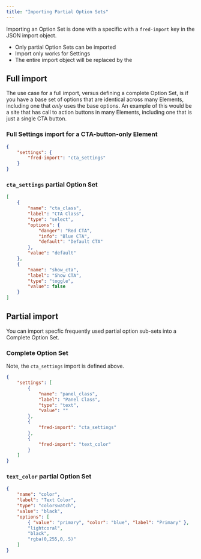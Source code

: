 ```yaml
---
title: "Importing Partial Option Sets"
---
```


Importing an Option Set is done with a specific with a `fred-import` key in the JSON import object.

-   Only partial Option Sets can be imported
-   Import only works for Settings
-   The entire import object will be replaced by the

## Full import

The use case for a full import, versus defining a complete Option Set, is if you have a base set of options that are identical across many Elements, including one that _only_ uses the base options. An example of this would be a site that has call to action buttons in many Elements, including one that is just a single CTA button.

### Full Settings import for a CTA-button-only Element

```json
{
    "settings": {
        "fred-import": "cta_settings"
    }
}
```

### `cta_settings` partial Option Set

```json
[
    {
        "name": "cta_class",
        "label": "CTA Class",
        "type": "select",
        "options": {
            "danger": "Red CTA",
            "info": "Blue CTA",
            "default": "Default CTA"
        },
        "value": "default"
    },
    {
        "name": "show_cta",
        "label": "Show CTA",
        "type": "toggle",
        "value": false
    }
]
```

## Partial import

You can import specfic frequently used partial option sub-sets into a Complete Option Set.

### Complete Option Set

Note, the `cta_settings` import is defined above.

```json
{
    "settings": [
        {
            "name": "panel_class",
            "label": "Panel Class",
            "type": "text",
            "value": ""
        },
        {
            "fred-import": "cta_settings"
        },
        {
            "fred-import": "text_color"
        }
    ]
}
```

### `text_color` partial Option Set

```json
{
    "name": "color",
    "label": "Text Color",
    "type": "colorswatch",
    "value": "black",
    "options": [
        { "value": "primary", "color": "blue", "label": "Primary" },
        "lightcoral",
        "black",
        "rgba(0,255,0,.5)"
    ]
}
```
